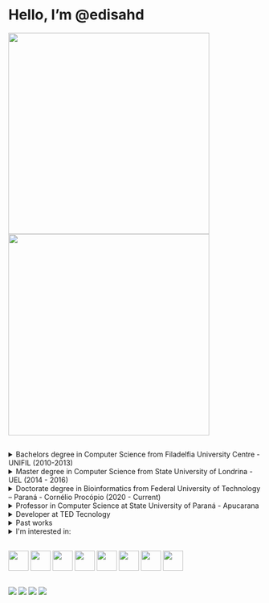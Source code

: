 # Hello, I’m @edisahd

<div>
  <a href="https://github.com/edisahd">
    <img width=400 align="center" src="https://github-readme-stats.vercel.app/api?username=edisahd&show_icons=true&theme=dark" />
  </a>
  <a href="https://github.com/edisahd">
    <img width=400 align="center" src="https://github-readme-stats.vercel.app/api/top-langs/?username=edisahd&layout=compact&theme=dark" />
  </a>
</div>

##

<details>
  <summary>Bachelors degree in Computer Science from Filadelfia University Centre - UNIFIL (2010-2013)</summary>
  <p></p>
</details>

<details>
  <summary>Master degree in Computer Science from State University of Londrina - UEL (2014 - 2016)</summary>
  <p></p>
</details>

<details>
  <summary>Doctorate degree in Bioinformatics from Federal University of Technology – Paraná - Cornélio Procópio (2020 - Current)</summary>
  <p></p>
</details>

<details>
  <summary>Professor in Computer Science at State University of Paraná - Apucarana</summary>
  <p>
    <ul>
      <li>Current subjects: Introduction to Computer Science, Data Structure, Graph Theory, Artificial Intelligence</li>
      <li>Past subjects: File organization, Database, Design and Analysis of Algorithms, operational systems</li>
    </ul>
  </p>
</details>

<details>
  <summary>Developer at TED Tecnology</summary>
  <p></p>
</details>

<details>
  <summary>Past works</summary>
  <p>
    <ul>
      <li>Professor at Paranaense College</li>
      <li>Professor at Unicesumar</li>
    </ul>
  </p>
</details>

<details>
  <summary>I'm interested in:</summary>
  <p>
    <ul>
      <li>Artificial intelligence and Machine learning</li>
      <li>Computability Fundaments</li>
      <li>Data Mining, Pattern Recognition and Data Science</li>
      <li>Bioinformatics</li>
    </ul>
  </p>
</details>

##

<div>
  <img width=40 src="https://cdn.jsdelivr.net/gh/devicons/devicon/icons/c/c-original.svg" />
  <img width=40 src="https://cdn.jsdelivr.net/gh/devicons/devicon/icons/java/java-original.svg" />
  <img width=40 src="https://cdn.jsdelivr.net/gh/devicons/devicon/icons/python/python-original.svg" />
  <img width=40 src="https://cdn.jsdelivr.net/gh/devicons/devicon/icons/r/r-original.svg" />
  <img width=40 src="https://cdn.jsdelivr.net/gh/devicons/devicon/icons/html5/html5-original.svg" />
  <img width=40 src="https://cdn.jsdelivr.net/gh/devicons/devicon/icons/css3/css3-original.svg" />
  <img width=40 src="https://cdn.jsdelivr.net/gh/devicons/devicon/icons/javascript/javascript-original.svg" />
  <img width=40 src="https://cdn.jsdelivr.net/gh/devicons/devicon/icons/react/react-original.svg" />
</div>

##

<div>
  <a href='mailto:edisonsahdfilho@gmail.com' target='_blank'><img src='https://img.shields.io/badge/Gmail-D14836?style=for-the-badge&logo=gmail&logoColor=white' /></a>
  <a href='https://www.linkedin.com/in/edison-antonio-sahd-filho-1aa871136' target='_blank'><img src='https://img.shields.io/badge/LinkedIn-0077B5?style=for-the-badge&logo=linkedin&logoColor=white' /></a>
  <!---
  <a href=''><img src='https://img.shields.io/badge/Google_Play-414141?style=for-the-badge&logo=google-play&logoColor=white' /></a>
  --->
  <a href='https://www.instagram.com/edisonantoniosahdfilho/'><img src='https://img.shields.io/badge/Instagram-E4405F?style=for-the-badge&logo=instagram&logoColor=white' /></a>
  <a href='https://twitter.com/EdisonSahdFilho?t=SgDcSj1NxlU-eq6ToGGb0g&s=09'><img src='https://img.shields.io/badge/Twitter-1DA1F2?style=for-the-badge&logo=twitter&logoColor=white' /></a>
  
</div>

##
<!---
- 👋 Hi, I’m @edisahd
- 👀 I’m interested in ...
- 🌱 I’m currently learning ...
- 💞️ I’m looking to collaborate on ...
- 📫 How to reach me ...

<!---
edisahd/edisahd is a ✨ special ✨ repository because its `README.md` (this file) appears on your GitHub profile.
You can click the Preview link to take a look at your changes.
--->
